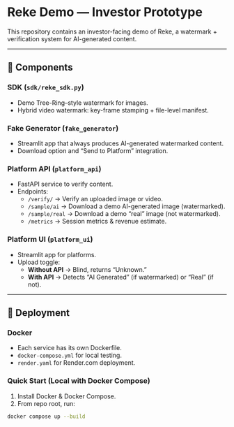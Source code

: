 # Reke Demo — Investor Prototype

This repository contains an investor-facing demo of Reke, a watermark + verification system for AI-generated content.

---

## 🔹 Components

### SDK (`sdk/reke_sdk.py`)
- Demo Tree-Ring–style watermark for images.
- Hybrid video watermark: key-frame stamping + file-level manifest.

### Fake Generator (`fake_generator`)
- Streamlit app that always produces AI-generated watermarked content.
- Download option and “Send to Platform” integration.

### Platform API (`platform_api`)
- FastAPI service to verify content.
- Endpoints:
  - `/verify/` → Verify an uploaded image or video.
  - `/sample/ai` → Download a demo AI-generated image (watermarked).
  - `/sample/real` → Download a demo “real” image (not watermarked).
  - `/metrics` → Session metrics & revenue estimate.

### Platform UI (`platform_ui`)
- Streamlit app for platforms.
- Upload toggle:
  - **Without API** → Blind, returns “Unknown.”
  - **With API** → Detects “AI Generated” (if watermarked) or “Real” (if not).

---

## 🚀 Deployment

### Docker
- Each service has its own Dockerfile.
- `docker-compose.yml` for local testing.
- `render.yaml` for Render.com deployment.

### Quick Start (Local with Docker Compose)
1. Install Docker & Docker Compose.
2. From repo root, run:
```bash
docker compose up --build

